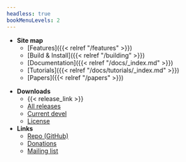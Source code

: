 ```yaml
---
headless: true
bookMenuLevels: 2
---
```


 - **Site map**
   - [Features]({{< relref "/features" >}})
   - [Build & Install]({{< relref "/building" >}})
   - [Documentation]({{< relref "/docs/_index.md" >}})
   - [Tutorials]({{< relref "/docs/tutorials/_index.md" >}})
   - [Papers]({{< relref "/papers" >}})
<!--- [Blog](< relref "/posts" >)-->
 - **Downloads**
   - {{< release_link >}}
   - [All releases](https://github.com/AFLplusplus/AFLplusplus/releases)
   - [Current devel](https://github.com/AFLplusplus/AFLplusplus/archive/master.zip)
   - [License](https://raw.githubusercontent.com/AFLplusplus/AFLplusplus/master/docs/COPYING)
 - **Links**
   - [Repo (GitHub)](https://github.com/AFLplusplus/AFLplusplus)
   - [Donations](https://opencollective.com/AFLplusplusEU)
   - [Mailing list](https://groups.google.com/group/afl-users)
